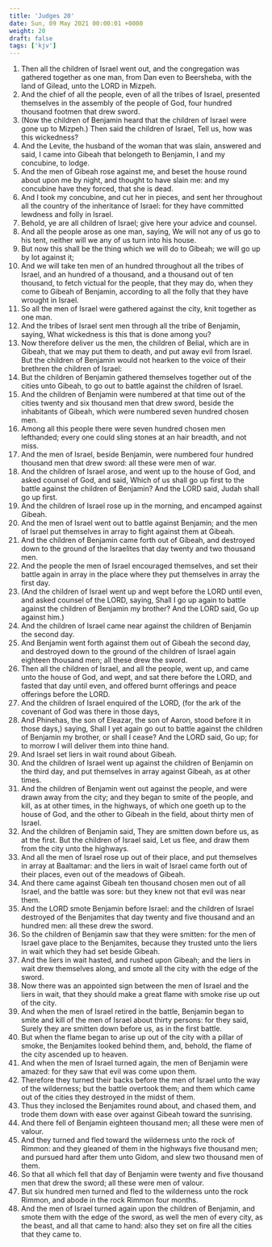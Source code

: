 ```yaml
---
title: 'Judges 20'
date: Sun, 09 May 2021 00:00:01 +0000
weight: 20
draft: false
tags: ['kjv'] 
---
```


1. Then all the children of Israel went out, and the congregation was gathered together as one man, from Dan even to Beersheba, with the land of Gilead, unto the LORD in Mizpeh.
2. And the chief of all the people, even of all the tribes of Israel, presented themselves in the assembly of the people of God, four hundred thousand footmen that drew sword.
3. (Now the children of Benjamin heard that the children of Israel were gone up to Mizpeh.) Then said the children of Israel, Tell us, how was this wickedness?
4. And the Levite, the husband of the woman that was slain, answered and said, I came into Gibeah that belongeth to Benjamin, I and my concubine, to lodge.
5. And the men of Gibeah rose against me, and beset the house round about upon me by night, and thought to have slain me: and my concubine have they forced, that she is dead.
6. And I took my concubine, and cut her in pieces, and sent her throughout all the country of the inheritance of Israel: for they have committed lewdness and folly in Israel.
7. Behold, ye are all children of Israel; give here your advice and counsel.
8. And all the people arose as one man, saying, We will not any of us go to his tent, neither will we any of us turn into his house.
9. But now this shall be the thing which we will do to Gibeah; we will go up by lot against it;
10. And we will take ten men of an hundred throughout all the tribes of Israel, and an hundred of a thousand, and a thousand out of ten thousand, to fetch victual for the people, that they may do, when they come to Gibeah of Benjamin, according to all the folly that they have wrought in Israel.
11. So all the men of Israel were gathered against the city, knit together as one man.
12. And the tribes of Israel sent men through all the tribe of Benjamin, saying, What wickedness is this that is done among you?
13. Now therefore deliver us the men, the children of Belial, which are in Gibeah, that we may put them to death, and put away evil from Israel. But the children of Benjamin would not hearken to the voice of their brethren the children of Israel:
14. But the children of Benjamin gathered themselves together out of the cities unto Gibeah, to go out to battle against the children of Israel.
15. And the children of Benjamin were numbered at that time out of the cities twenty and six thousand men that drew sword, beside the inhabitants of Gibeah, which were numbered seven hundred chosen men.
16. Among all this people there were seven hundred chosen men lefthanded; every one could sling stones at an hair breadth, and not miss.
17. And the men of Israel, beside Benjamin, were numbered four hundred thousand men that drew sword: all these were men of war.
18. And the children of Israel arose, and went up to the house of God, and asked counsel of God, and said, Which of us shall go up first to the battle against the children of Benjamin? And the LORD said, Judah shall go up first.
19. And the children of Israel rose up in the morning, and encamped against Gibeah.
20. And the men of Israel went out to battle against Benjamin; and the men of Israel put themselves in array to fight against them at Gibeah.
21. And the children of Benjamin came forth out of Gibeah, and destroyed down to the ground of the Israelites that day twenty and two thousand men.
22. And the people the men of Israel encouraged themselves, and set their battle again in array in the place where they put themselves in array the first day.
23. (And the children of Israel went up and wept before the LORD until even, and asked counsel of the LORD, saying, Shall I go up again to battle against the children of Benjamin my brother? And the LORD said, Go up against him.)
24. And the children of Israel came near against the children of Benjamin the second day.
25. And Benjamin went forth against them out of Gibeah the second day, and destroyed down to the ground of the children of Israel again eighteen thousand men; all these drew the sword.
26. Then all the children of Israel, and all the people, went up, and came unto the house of God, and wept, and sat there before the LORD, and fasted that day until even, and offered burnt offerings and peace offerings before the LORD.
27. And the children of Israel enquired of the LORD, (for the ark of the covenant of God was there in those days,
28. And Phinehas, the son of Eleazar, the son of Aaron, stood before it in those days,) saying, Shall I yet again go out to battle against the children of Benjamin my brother, or shall I cease? And the LORD said, Go up; for to morrow I will deliver them into thine hand.
29. And Israel set liers in wait round about Gibeah.
30. And the children of Israel went up against the children of Benjamin on the third day, and put themselves in array against Gibeah, as at other times.
31. And the children of Benjamin went out against the people, and were drawn away from the city; and they began to smite of the people, and kill, as at other times, in the highways, of which one goeth up to the house of God, and the other to Gibeah in the field, about thirty men of Israel.
32. And the children of Benjamin said, They are smitten down before us, as at the first. But the children of Israel said, Let us flee, and draw them from the city unto the highways.
33. And all the men of Israel rose up out of their place, and put themselves in array at Baaltamar: and the liers in wait of Israel came forth out of their places, even out of the meadows of Gibeah.
34. And there came against Gibeah ten thousand chosen men out of all Israel, and the battle was sore: but they knew not that evil was near them.
35. And the LORD smote Benjamin before Israel: and the children of Israel destroyed of the Benjamites that day twenty and five thousand and an hundred men: all these drew the sword.
36. So the children of Benjamin saw that they were smitten: for the men of Israel gave place to the Benjamites, because they trusted unto the liers in wait which they had set beside Gibeah.
37. And the liers in wait hasted, and rushed upon Gibeah; and the liers in wait drew themselves along, and smote all the city with the edge of the sword.
38. Now there was an appointed sign between the men of Israel and the liers in wait, that they should make a great flame with smoke rise up out of the city.
39. And when the men of Israel retired in the battle, Benjamin began to smite and kill of the men of Israel about thirty persons: for they said, Surely they are smitten down before us, as in the first battle.
40. But when the flame began to arise up out of the city with a pillar of smoke, the Benjamites looked behind them, and, behold, the flame of the city ascended up to heaven.
41. And when the men of Israel turned again, the men of Benjamin were amazed: for they saw that evil was come upon them.
42. Therefore they turned their backs before the men of Israel unto the way of the wilderness; but the battle overtook them; and them which came out of the cities they destroyed in the midst of them.
43. Thus they inclosed the Benjamites round about, and chased them, and trode them down with ease over against Gibeah toward the sunrising.
44. And there fell of Benjamin eighteen thousand men; all these were men of valour.
45. And they turned and fled toward the wilderness unto the rock of Rimmon: and they gleaned of them in the highways five thousand men; and pursued hard after them unto Gidom, and slew two thousand men of them.
46. So that all which fell that day of Benjamin were twenty and five thousand men that drew the sword; all these were men of valour.
47. But six hundred men turned and fled to the wilderness unto the rock Rimmon, and abode in the rock Rimmon four months.
48. And the men of Israel turned again upon the children of Benjamin, and smote them with the edge of the sword, as well the men of every city, as the beast, and all that came to hand: also they set on fire all the cities that they came to.
